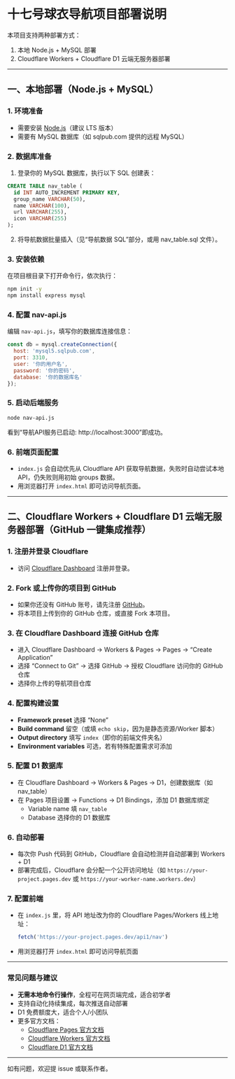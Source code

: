 # 十七号球衣导航项目部署说明

本项目支持两种部署方式：
1. 本地 Node.js + MySQL 部署
2. Cloudflare Workers + Cloudflare D1 云端无服务器部署

---

## 一、本地部署（Node.js + MySQL）

### 1. 环境准备
- 需要安装 [Node.js](https://nodejs.org/)（建议 LTS 版本）
- 需要有 MySQL 数据库（如 sqlpub.com 提供的远程 MySQL）

### 2. 数据库准备
1. 登录你的 MySQL 数据库，执行以下 SQL 创建表：

```sql
CREATE TABLE nav_table (
  id INT AUTO_INCREMENT PRIMARY KEY,
  group_name VARCHAR(50),
  name VARCHAR(100),
  url VARCHAR(255),
  icon VARCHAR(255)
);
```

2. 将导航数据批量插入（见“导航数据 SQL”部分，或用 nav_table.sql 文件）。

### 3. 安装依赖
在项目根目录下打开命令行，依次执行：

```bash
npm init -y
npm install express mysql
```

### 4. 配置 nav-api.js
编辑 `nav-api.js`，填写你的数据库连接信息：

```js
const db = mysql.createConnection({
  host: 'mysql5.sqlpub.com',
  port: 3310,
  user: '你的用户名',
  password: '你的密码',
  database: '你的数据库名'
});
```

### 5. 启动后端服务

```bash
node nav-api.js
```

看到“导航API服务已启动: http://localhost:3000”即成功。

### 6. 前端页面配置
- `index.js` 会自动优先从 Cloudflare API 获取导航数据，失败时自动尝试本地 API，仍失败则用初始 groups 数据。
- 用浏览器打开 `index.html` 即可访问导航页面。

---

## 二、Cloudflare Workers + Cloudflare D1 云端无服务器部署（GitHub 一键集成推荐）

### 1. 注册并登录 Cloudflare
- 访问 [Cloudflare Dashboard](https://dash.cloudflare.com/) 注册并登录。

### 2. Fork 或上传你的项目到 GitHub
- 如果你还没有 GitHub 账号，请先注册 [GitHub](https://github.com/)。
- 将本项目上传到你的 GitHub 仓库，或直接 Fork 本项目。

### 3. 在 Cloudflare Dashboard 连接 GitHub 仓库
- 进入 Cloudflare Dashboard → Workers & Pages → Pages → “Create Application”
- 选择 “Connect to Git” → 选择 GitHub → 授权 Cloudflare 访问你的 GitHub 仓库
- 选择你上传的导航项目仓库

### 4. 配置构建设置
- **Framework preset** 选择 “None”
- **Build command** 留空（或填 `echo skip`，因为是静态资源/Worker 脚本）
- **Output directory** 填写 `index`（即你的前端文件夹名）
- **Environment variables** 可选，若有特殊配置需求可添加

### 5. 配置 D1 数据库
- 在 Cloudflare Dashboard → Workers & Pages → D1，创建数据库（如 nav_table）
- 在 Pages 项目设置 → Functions → D1 Bindings，添加 D1 数据库绑定
  - Variable name 填 `nav_table`
  - Database 选择你的 D1 数据库

### 6. 自动部署
- 每次你 Push 代码到 GitHub，Cloudflare 会自动检测并自动部署到 Workers + D1
- 部署完成后，Cloudflare 会分配一个公开访问地址（如 `https://your-project.pages.dev` 或 `https://your-worker-name.workers.dev`）

### 7. 配置前端
- 在 `index.js` 里，将 API 地址改为你的 Cloudflare Pages/Workers 线上地址：

  ```js
  fetch('https://your-project.pages.dev/api1/nav')
  ```

- 用浏览器打开 `index.html` 即可访问导航页面

---

### 常见问题与建议

- **无需本地命令行操作**，全程可在网页端完成，适合初学者
- 支持自动化持续集成，每次推送自动部署
- D1 免费额度大，适合个人/小团队
- 更多官方文档：
  - [Cloudflare Pages 官方文档](https://developers.cloudflare.com/pages/)
  - [Cloudflare Workers 官方文档](https://developers.cloudflare.com/workers/)
  - [Cloudflare D1 官方文档](https://developers.cloudflare.com/d1/)

---

如有问题，欢迎提 issue 或联系作者。

